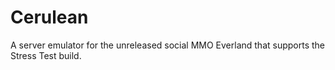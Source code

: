 # Cerulean
A server emulator for the unreleased social MMO Everland that supports the Stress Test build.
